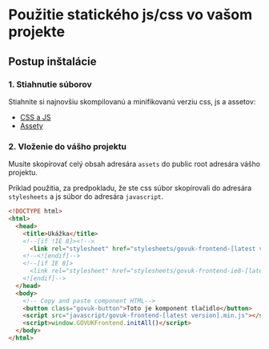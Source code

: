 # Použitie statického js/css vo vašom projekte

## Postup inštalácie

### 1. Stiahnutie súborov

Stiahnite si najnovšiu skompilovanú a minifikovanú verziu css, js a assetov:

- [CSS a JS](https://github.com/id-sk/id-sk-frontend/tree/master/dist)
- [Assety](https://github.com/id-sk/id-sk-frontend/tree/master/dist/assets)

### 2. Vloženie do vášho projektu

Musíte skopírovať celý obsah adresára `assets` do public root adresára vášho projektu.

Príklad použitia, za predpokladu, že ste css súbor skopírovali do adresára `stylesheets` a js súbor do adresára `javascript`.

```html
<!DOCTYPE html>
<html>
  <head>
    <title>Ukážka</title>
    <!--[if !IE 8]><!-->
      <link rel="stylesheet" href="stylesheets/govuk-frontend-[latest version].min.css">
    <!--<![endif]-->
    <!--[if IE 8]>
      <link rel="stylesheet" href="stylesheets/govuk-frontend-ie8-[latest-version].min.css">
    <![endif]-->
  </head>
  <body>
    <!-- Copy and paste component HTML-->
    <button class="govuk-button">Toto je komponent tlačidlo</button>
    <script src="javascript/govuk-frontend-[latest version].min.js"></script>
    <script>window.GOVUKFrontend.initAll()</script>
  </body>
</html>
```
